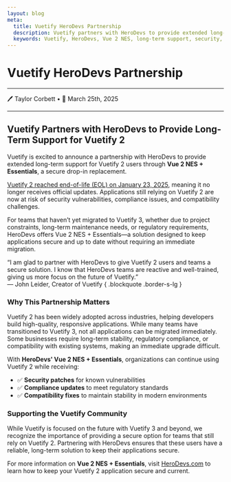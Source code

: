 ```yaml
---
layout: blog
meta:
  title: Vuetify HeroDevs Partnership
  description: Vuetify partners with HeroDevs to provide extended long-term support for Vuetify 2 users through Vue 2 NES + Essentials, ensuring security and compliance.
  keywords: Vuetify, HeroDevs, Vue 2 NES, long-term support, security, compliance, Vuetify 2, partnership
---
```


# Vuetify HeroDevs Partnership

---

🖊️ Taylor Corbett • 📅 March 25th, 2025

<PromotedEntry />

---

## Vuetify Partners with HeroDevs to Provide Long-Term Support for Vuetify 2

Vuetify is excited to announce a partnership with HeroDevs to provide extended long-term support for Vuetify 2 users through **Vue 2 NES + Essentials**, a secure drop-in replacement.

[Vuetify 2 reached end-of-life (EOL) on January 23, 2025](/introduction/long-term-support/), meaning it no longer receives official updates. Applications still relying on Vuetify 2 are now at risk of security vulnerabilities, compliance issues, and compatibility challenges.

For teams that haven’t yet migrated to Vuetify 3, whether due to project constraints, long-term maintenance needs, or regulatory requirements, HeroDevs offers Vue 2 NES + Essentials—a solution designed to keep applications secure and up to date without requiring an immediate migration.

“I am glad to partner with HeroDevs to give Vuetify 2 users and teams a secure solution. I know that HeroDevs teams are reactive and well-trained, giving us more focus on the future of Vuetify.”
<br><span class="text-caption font-weight-bold">— John Leider, Creator of Vuetify</span> { .blockquote .border-s-lg }

### Why This Partnership Matters

Vuetify 2 has been widely adopted across industries, helping developers build high-quality, responsive applications. While many teams have transitioned to Vuetify 3, not all applications can be migrated immediately. Some businesses require long-term stability, regulatory compliance, or compatibility with existing systems, making an immediate upgrade difficult.

With **HeroDevs' Vue 2 NES + Essentials**, organizations can continue using Vuetify 2 while receiving:

- ✅ **Security patches** for known vulnerabilities
- ✅ **Compliance updates** to meet regulatory standards
- ✅ **Compatibility fixes** to maintain stability in modern environments

### Supporting the Vuetify Community

While Vuetify is focused on the future with Vuetify 3 and beyond, we recognize the importance of providing a secure option for teams that still rely on Vuetify 2. Partnering with HeroDevs ensures that these users have a reliable, long-term solution to keep their applications secure.

For more information on **Vue 2 NES + Essentials**, visit [HeroDevs.com](https://www.herodevs.com) to learn how to keep your Vuetify 2 application secure and current.

